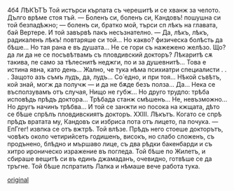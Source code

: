 ﻿4б4
ЛѢКЪТЪ
Той истърси кърпата съ черешитѣ и се хванж за челото. Дълго врѣме стоя тъй.
— Боленъ си, боленъ си, Кандовъ! пошушна си той безпадѣжно; — боленъ си, братко мой, търси сп лѣкъ на главата, бай Вертере.
И той завървѣ пакъ несъзнателно.
— Да, лѣкъ, лѣкъ, радикаленъ лѣкъ! повтаряше си той... Но какво? физическа болѣсть да бѣше... Но тая рана е въ душата... Не се гори съ нажежено желѣзо. Що? да ли да не се посъвѣтвамъ съ пловдивский докторъ? Лѣкаритѣ сѫ такива, пе само за тѣлеснитѣ неджги, по и за душевнитѣ... Това е истина явна, като день... Жално, че тука нѣма психиатри специалисти . . . Защото азъ съмъ лудъ, да, лудъ... Со́ едно, и при тоя... Нѣкой съвѣтъ, кой знай, могж да получж — и да не бѫде безъ полза... Да... Нека се въсползувамъ отъ случая, Нищо не губж... Но друго трудпо: трѣба исповѣдь прѣдъ доктора... Трѣбада станж смѣшенъ... Не, невъзможно... Но другъ начинъ трѣбва...
И той се занжти но посока на кжщата, дѣто се бѣше спрѣлъ пловдивскиятъ докторъ.
XXIII.
Лѣкътъ.
Когато се спрѣ прѣдъ вратата му, Кандовъ си избриса пота отъ лицето, па почука.
— ЕпГгег! извпка се отъ вжтрѣ.
Той влѣзе. Прѣдъ него стоеше докторътъ, човѣкъ около четирийсеть годишенъ, високъ, но слабо сложенъ, съ продънено, блѣдно и мършаво лице, съ два рѣдки бакенбарди и съ хитро ироническо изражение въ погледа. Той бѣше по Жилетъ, и сбираше вещитѣ си въ единъ джамаданъ, очевидно, готвѣше се да тръгне. Той бѣше лспратилъ Лалка и нѣмаше вече работа тука.

[original](images/405.jpg)